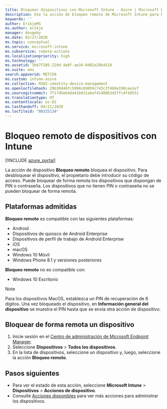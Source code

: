 ```yaml
---
title: Bloquear dispositivos con Microsoft Intune - Azure | Microsoft Docs
description: Use la acción de bloqueo remoto de Microsoft Intune para bloquear un dispositivo protegido por un PIN o contraseña.
keywords: ''
author: ErikjeMS
ms.author: erikje
manager: dougeby
ms.date: 02/27/2020
ms.topic: conceptual
ms.service: microsoft-intune
ms.subservice: remote-actions
ms.localizationpriority: high
ms.technology: ''
ms.assetid: 3b67f285-229d-4a0f-ae34-0402a20b4518
ms.suite: ems
search.appverid: MET150
ms.custom: intune-azure
ms.collection: M365-identity-device-management
ms.openlocfilehash: 29b30d46fc5998c69059c743c3f469e198cee1ef
ms.sourcegitcommit: 7f17d6eb9dd41b031a6af4148863d2ffc4f49551
ms.translationtype: HT
ms.contentlocale: es-ES
ms.lasthandoff: 04/21/2020
ms.locfileid: "80325134"
---
```

# <a name="remotely-lock-devices-with-intune"></a>Bloqueo remoto de dispositivos con Intune

[!INCLUDE [azure_portal](../includes/azure_portal.md)]

La acción de dispositivo **Bloqueo remoto** bloquea el dispositivo. Para desbloquear el dispositivo, el propietario debe introducir su código de acceso. Puede bloquear de forma remota los dispositivos que dispongan de PIN o contraseña. Los dispositivos que no tienen PIN o contraseña no se pueden bloquear de forma remota.

## <a name="supported-platforms"></a>Plataformas admitidas

**Bloqueo remoto** es compatible con las siguientes plataformas:

- Android
- Dispositivos de quiosco de Android Enterprise
- Dispositivos de perfil de trabajo de Android Enterprise
- iOS
- macOS
- Windows 10 Móvil
- Windows Phone 8.1 y versiones posteriores

**Bloqueo remoto** no es compatible con:
- Windows 10 Escritorio

> [!NOTE]
> Para los dispositivos MacOS, establezca un PIN de recuperación de 6 dígitos. Una vez bloqueado el dispositivo, en **Información general del dispositivo** se muestra el PIN hasta que se envía otra acción de dispositivo.

## <a name="remote-lock-a-device"></a>Bloquear de forma remota un dispositivo

1. Inicie sesión en el [Centro de administración de Microsoft Endpoint Manager](https://go.microsoft.com/fwlink/?linkid=2109431).
3. Seleccione **Dispositivos** > **Todos los dispositivos**.
4. En la lista de dispositivos, seleccione un dispositivo y, luego, seleccione la acción **Bloqueo remoto**.

## <a name="next-steps"></a>Pasos siguientes

- Para ver el estado de esta acción, seleccione **Microsoft Intune** > **Dispositivos** > **Acciones de dispositivo**. 
- Consulte [Acciones disponibles](device-management.md) para ver más acciones para administrar los dispositivos.

